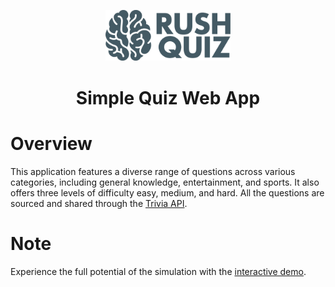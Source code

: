 <p align="center"><img src="https://raw.githubusercontent.com/Mahmoud46/rush_quiz/a540852d9a4fe399ef80b3a2d0902460631cf686/imgs/main-logo.svg" width="200"></p>
<h1 align="center">Simple Quiz Web App</h1>
<h1>Overview</h1>
<p>This application features a diverse range of questions across various categories, including general knowledge, entertainment, and sports. It also offers three levels of difficulty easy, medium, and hard. All the questions are sourced and shared through the <a href="https://opentdb.com/api_config.php">Trivia API</a>.</p>
<h1>Note</h1>
<p>Experience the full potential of the simulation with the <a href="https://mahmoud46.github.io/Simple-Quiz-Web-App/">interactive demo</a>.</p>

